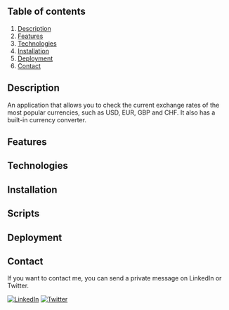 <!-- PROJECT TITLE -->

<!-- TABLE OF CONTENTS -->
## Table of contents
1. [Description](#description)
2. [Features](#features)
3. [Technologies](#technologies)
4. [Installation](#installation)
5. [Deployment](#deployment)
6. [Contact](#contact)

<!-- DESCRIPTION -->
## Description
An application that allows you to check the current exchange rates of the most popular currencies, such as USD, EUR, GBP and CHF. It also has a built-in currency converter.

<!-- FEATURES -->
## Features

<!-- TECHNOLOGIES -->
## Technologies

<!-- INSTALLATION -->
## Installation

<!-- SCRIPTS -->
## Scripts

<!-- DEPLOYMENT -->
## Deployment

<!-- CONTACT -->
## Contact
If you want to contact me, you can send a private message on LinkedIn or Twitter.

[![LinkedIn](https://img.shields.io/badge/LinkedIn-0a66c2?style=flat&logo=linkedin)](https://www.linkedin.com/in/lszymanski7)
[![Twitter](https://img.shields.io/twitter/follow/lszymanski7_?label=Twitter&style=social)](https://twitter.com/lszymanski7_)